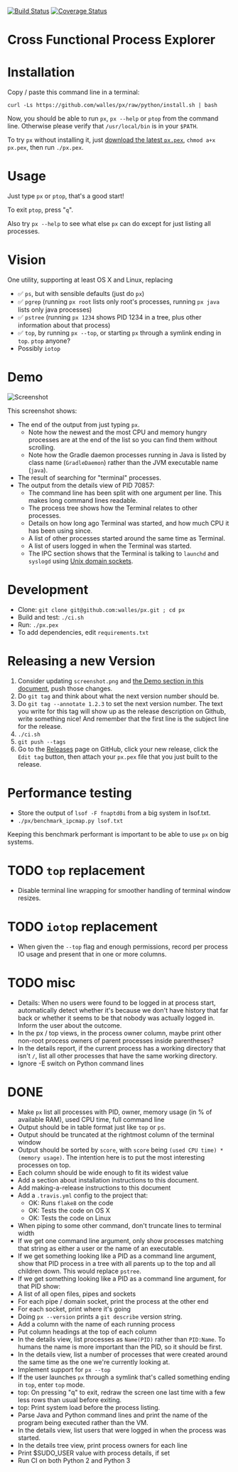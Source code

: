 [![Build Status](https://travis-ci.org/walles/px.svg?branch=python)](https://travis-ci.org/walles/px)
[![Coverage Status](https://coveralls.io/repos/github/walles/px/badge.svg?branch=python)](https://coveralls.io/github/walles/px?branch=python)

# Cross Functional Process Explorer

# Installation
Copy / paste this command line in a terminal:
```
curl -Ls https://github.com/walles/px/raw/python/install.sh | bash
```
Now, you should be able to run `px`, `px --help` or `ptop` from the command
line. Otherwise please verify that `/usr/local/bin` is in your `$PATH`.

To try `px` without installing it, just [download the latest
`px.pex`](https://github.com/walles/px/releases/latest),
`chmod a+x px.pex`, then run `./px.pex`.

# Usage
Just type `px` or `ptop`, that's a good start!

To exit `ptop`, press "`q`".

Also try `px --help` to see what else `px` can do except for just listing all
processes.

# Vision
One utility, supporting at least OS X and Linux, replacing
* :white_check_mark: `ps`, but with sensible defaults (just do `px`)
* :white_check_mark: `pgrep` (running `px root` lists only root's processes,
running `px java` lists only java processes)
* :white_check_mark: `pstree` (running `px 1234` shows PID 1234 in a tree, plus
other information about that process)
* :white_check_mark: `top`, by running `px --top`, or starting `px` through a
symlink ending in `top`. `ptop` anyone?
* Possibly `iotop`

# Demo
![Screenshot](https://raw.githubusercontent.com/walles/px/python/screenshot.png)

This screenshot shows:
* The end of the output from just typing `px`.
  * Note how the newest and the most CPU and memory hungry processes are at the
  end of the list so you can find them without scrolling.
  * Note how the Gradle daemon processes running in Java is listed by class name
  (`GradleDaemon`) rather than the JVM executable name (`java`).
* The result of searching for "terminal" processes.
* The output from the details view of PID 70857:
  * The command line has been split with one argument per line. This makes long
  command lines readable.
  * The process tree shows how the Terminal relates to other processes.
  * Details on how long ago Terminal was started, and how much CPU it has been
  using since.
  * A list of other processes started around the same time as Terminal.
  * A list of users logged in when the Terminal was started.
  * The IPC section shows that the Terminal is talking to `launchd` and
  `syslogd` using
  [Unix domain sockets](https://en.wikipedia.org/wiki/Unix_domain_socket).

# Development
* Clone: `git clone git@github.com:walles/px.git ; cd px`
* Build and test: `./ci.sh`
* Run: `./px.pex`
* To add dependencies, edit `requirements.txt`

# Releasing a new Version
1. Consider updating `screenshot.png` and [the Demo section in this
document](#demo), push those changes.
2. Do `git tag` and think about what the next version number should be.
3. Do ```git tag --annotate 1.2.3``` to set the next version number. The
text you write for this tag will show up as the release description on Github,
write something nice! And remember that the first line is the subject line for
the release.
4. `./ci.sh`
5. `git push --tags`
6. Go to the [Releases](https://github.com/walles/px/releases) page on GitHub,
click your new release, click the `Edit tag` button, then attach your `px.pex`
file that you just built to the release.

# Performance testing
* Store the output of `lsof -F fnaptd0i` from a big system in lsof.txt.
* `./px/benchmark_ipcmap.py lsof.txt`

Keeping this benchmark performant is important to be able to use `px` on big
systems.

# TODO `top` replacement
* Disable terminal line wrapping for smoother handling of terminal window
resizes.

# TODO `iotop` replacement
* When given the `--top` flag and enough permissions, record per process IO
usage and present that in one or more columns.

# TODO misc
* Details: When no users were found to be logged in at process start,
automatically detect whether it's because we don't have history that far back or
whether it seems to be that nobody was actually logged in. Inform the user about
the outcome.
* In the px / top views, in the process owner column, maybe print other non-root
process owners of parent processes inside parentheses?
* In the details report, if the current process has a working directory that
isn't `/`, list all other processes that have the same working directory.
* Ignore -E switch on Python command lines


# DONE
* Make `px` list all processes with PID, owner, memory usage (in % of available
RAM), used CPU time, full command line
* Output should be in table format just like `top` or `ps`.
* Output should be truncated at the rightmost column of the terminal window
* Output should be sorted by `score`, with `score` being `(used CPU time) *
(memory usage)`. The intention here is to put the most interesting processes on
top.
* Each column should be wide enough to fit its widest value
* Add a section about installation instructions to this document.
* Add making-a-release instructions to this document
* Add a `.travis.yml` config to the project that:
  * OK: Runs `flake8` on the code
  * OK: Tests the code on OS X
  * OK: Tests the code on Linux
* When piping to some other command, don't truncate lines to terminal width
* If we get one command line argument, only show processes matching that string
as either a user or the name of an executable.
* If we get something looking like a PID as a command line argument, show that
PID process in a tree with all parents up to the top and all children down. This
would replace `pstree`.
* If we get something looking like a PID as a command line argument, for that
PID show:
 * A list of all open files, pipes and sockets
 * For each pipe / domain socket, print the process at the other end
 * For each socket, print where it's going
* Doing `px --version` prints a `git describe` version string.
* Add a column with the name of each running process
* Put column headings at the top of each column
* In the details view, list processes as `Name(PID)` rather than `PID:Name`.
To humans the name is more important than the PID, so it should be first.
* In the details view, list a number of processes that were created around the
same time as the one we're currently looking at.
* Implement support for `px --top`
* If the user launches `px` through a symlink that's called something ending in
`top`, enter `top` mode.
* top: On pressing "q" to exit, redraw the screen one last time with a few less
rows than usual before exiting.
* top: Print system load before the process listing.
* Parse Java and Python command lines and print the name of the program being
executed rather than the VM.
* In the details view, list users that were logged in when the process was
started.
* In the details tree view, print process owners for each line
* Print $SUDO_USER value with process details, if set
* Run CI on both Python 2 and Python 3
